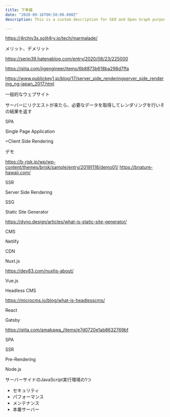 ```yaml
---
title: 下準備
date: "2020-09-16T00:58:00.000Z"
description: This is a custom description for SEO and Open Graph purposes, rather than the default generated excerpt. Simply add a description field to the frontmatter.

---
```


https://4rchiv3s.solit4ry.io/tech/marmalade/



メリット、デメリット

https://serip39.hatenablog.com/entry/2020/08/23/225000

https://qiita.com/jigengineer/items/6b8873b618ba298d7ffa

https://www.publickey1.jp/blog/17/server_side_renderingserver_side_rendering_ng-japan_2017.html



一般的なウェブサイト

サーバーにリクエストが来たら、必要なデータを取得してレンダリングを行いその結果を返す



SPA

Single Page Application

=Client Side Rendering

デモ

https://b-risk.jp/wp/wp-content/themes/brisk/sample/entry/20191118/demo01/
https://bnature-hawaii.com/



SSR

Server Side Rendering





SSG

Static Site Generator

https://dyno.design/articles/what-is-static-site-generator/

CMS

Netlify

CDN

Nuxt.js

https://dev83.com/nuxtjs-about/

Vue.js

Headless CMS

https://microcms.io/blog/what-is-headlesscms/

React

Gatsby



https://qiita.com/amakawa_/items/e7d0720e1ab8632769bf

SPA

SSR

Pre-Rendering

Node.js

サーバーサイドのJavaScript実行環境の1つ





- セキュリティ
- パフォーマンス
- メンテナンス
- 本番サーバー

